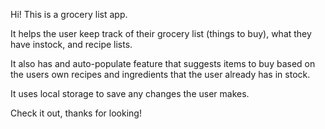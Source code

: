 Hi! This is a grocery list app. 

It helps the user keep track of their grocery list (things to buy), what they have instock, and recipe lists.

It also has and auto-populate feature that suggests items to buy based on the users own recipes and ingredients that the user already has in stock.

It uses local storage to save any changes the user makes.

Check it out, thanks for looking!
